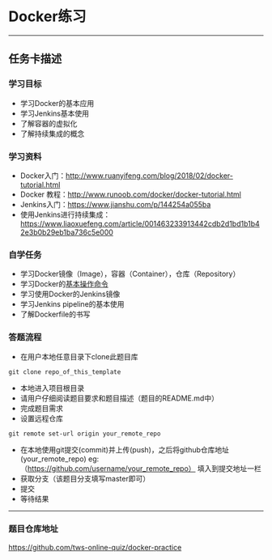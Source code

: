 # Docker练习

-----------------------------------------------

## 任务卡描述

### 学习目标

- 学习Docker的基本应用
- 学习Jenkins基本使用
- 了解容器的虚拟化
- 了解持续集成的概念

### 学习资料

- Docker入门：http://www.ruanyifeng.com/blog/2018/02/docker-tutorial.html
- Docker 教程：http://www.runoob.com/docker/docker-tutorial.html
- Jenkins入门：https://www.jianshu.com/p/144254a055ba
- 使用Jenkins进行持续集成：https://www.liaoxuefeng.com/article/001463233913442cdb2d1bd1b1b42e3b0b29eb1ba736c5e000


### 自学任务

- 学习Docker镜像（Image），容器（Container），仓库（Repository）
- 学习Docker的[基本操作命令](https://yeasy.gitbooks.io/docker_practice/content/appendix/command/)
- 学习使用Docker的Jenkins镜像
- 学习Jenkins pipeline的基本使用
- 了解Dockerfile的书写

### 答题流程

- 在用户本地任意目录下clone此题目库 
```
git clone repo_of_this_template
```
- 本地进入项目根目录
- 请用户仔细阅读题目要求和题目描述（题目的README.md中）
- 完成题目需求
- 设置远程仓库
````
git remote set-url origin your_remote_repo
````
- 在本地使用git提交(commit)并上传(push)，之后将github仓库地址(your_remote_repo) eg:（https://github.com/username/your_remote_repo） 填入到提交地址一栏
- 获取分支（该题目分支填写master即可）
- 提交
- 等待结果

---------------------------------------------------------------------------

### 题目仓库地址
https://github.com/tws-online-quiz/docker-practice